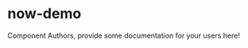now-demo
===============================================


Component Authors, provide some documentation for your users here!